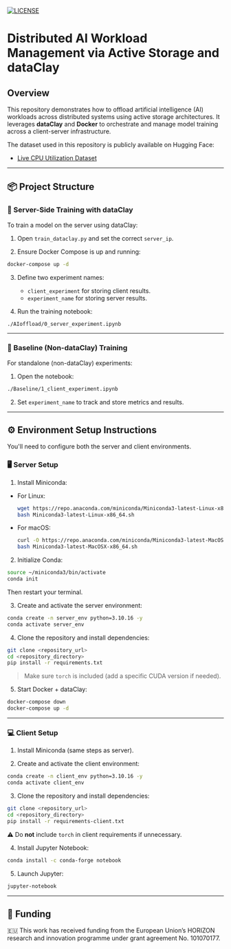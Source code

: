 [![LICENSE](https://img.shields.io/badge/license-MIT-blue.svg)](LICENSE)

# Distributed AI Workload Management via Active Storage and dataClay

## Overview

This repository demonstrates how to offload artificial intelligence (AI) workloads across distributed systems using active storage architectures. It leverages **dataClay** and **Docker** to orchestrate and manage model training across a client-server infrastructure.



The dataset used in this repository is publicly available on Hugging Face:

- [Live CPU Utilization Dataset](https://huggingface.co/datasets/ICOS-AI/live_cpu_utilization)

---


## 📦 Project Structure

### 🔧 Server-Side Training with dataClay

To train a model on the server using dataClay:

1. Open `train_dataclay.py` and set the correct `server_ip`.

2. Ensure Docker Compose is up and running:

```bash
docker-compose up -d
```

3. Define two experiment names:
   - `client_experiment` for storing client results.
   - `experiment_name` for storing server results.

4. Run the training notebook:

```bash
./AIoffload/0_server_experiment.ipynb
```

---

### 🧪 Baseline (Non-dataClay) Training

For standalone (non-dataClay) experiments:

1. Open the notebook:

```bash
./Baseline/1_client_experiment.ipynb
```

2. Set `experiment_name` to track and store metrics and results.

---

## ⚙️ Environment Setup Instructions

You'll need to configure both the server and client environments.

### 🖥️ Server Setup

1. Install Miniconda:

- For Linux:
  ```bash
  wget https://repo.anaconda.com/miniconda/Miniconda3-latest-Linux-x86_64.sh
  bash Miniconda3-latest-Linux-x86_64.sh
  ```

- For macOS:
  ```bash
  curl -O https://repo.anaconda.com/miniconda/Miniconda3-latest-MacOSX-x86_64.sh
  bash Miniconda3-latest-MacOSX-x86_64.sh
  ```

2. Initialize Conda:

```bash
source ~/miniconda3/bin/activate
conda init
```

Then restart your terminal.

3. Create and activate the server environment:

```bash
conda create -n server_env python=3.10.16 -y
conda activate server_env
```

4. Clone the repository and install dependencies:

```bash
git clone <repository_url>
cd <repository_directory>
pip install -r requirements.txt
```

> Make sure `torch` is included (add a specific CUDA version if needed).

5. Start Docker + dataClay:

```bash
docker-compose down
docker-compose up -d
```

---

### 💻 Client Setup

1. Install Miniconda (same steps as server).

2. Create and activate the client environment:

```bash
conda create -n client_env python=3.10.16 -y
conda activate client_env
```

3. Clone the repository and install dependencies:

```bash
git clone <repository_url>
cd <repository_directory>
pip install -r requirements-client.txt
```

⚠️ Do **not** include `torch` in client requirements if unnecessary.

4. Install Jupyter Notebook:

```bash
conda install -c conda-forge notebook
```

5. Launch Jupyter:

```bash
jupyter-notebook
```

---

## 🏅 Funding

🇪🇺 This work has received funding from the European Union’s HORIZON research and innovation programme under grant agreement No. 101070177.

